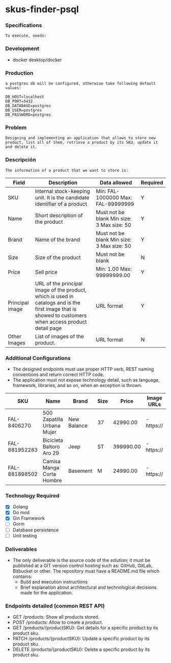 # skus-finder-psql

### Specifications
``To execute, needs:``

### Development
- docker desktop/docker

### Production
``a postgres db will be configured, otherwise take following default values:``
````shell
DB_HOST=localhost
DB_PORT=5432
DB_DATABASE=postgres
DB_USER=postgres
DB_PASSWORD=postgres
````

### Problem

``Designing and implementing an application that allows to store new product, list all of them, retrieve a product by its SKU, update it and delete it.
``

### Descripción

``The information of a product that we want to store is: ``

| Field           | Description                                                                                                                                             | Data allowed                                                | Required |
|-----------------|---------------------------------------------------------------------------------------------------------------------------------------------------------|-------------------------------------------------------------|----------|
| SKU             | Internal stock-keeping unit. It is the candidate identifier of a product                                                                                | Min: FAL-1000000 Max: FAL-99999999                          | Y        |
| Name            | Short description of the product                                                                                                                        | Must not be blank Min size: 3 Max size: 50                  | Y        |
| Brand           | Name of the brand                                                                                                                                       | Must not be blank Min size: 3 Max size: 50                  | Y        |
| Size            | Size of the product                                                                                                                                     | Must not be blank                                           | N        |
| Price           | Sell price                                                                                                                                              | Min: 1.00                                  Max: 99999999.00 | Y        |
| Principal image | URL of the principal image of the product, which is used in catalogs and is the first image that is showed to customers when access product detail page | URL format                                                  | Y        |
| Other Images    | List of images of the product.                                                                                                                          | URL format                                                  | N        |


### Additional Configurations

- The designed endpoints must use proper HTTP verb, REST naming conventions and return correct HTTP code.
- The application must not expose technology detail, such as language, framework, libraries, and so on, when an exception is thrown.

| SKU           | Name                       | Brand       | Size | Price     | Image URLs |
|---------------|----------------------------|-------------|------|-----------|------------|
| FAL-8406270   | 500 Zapatilla Urbana Mujer | New Balance | 37   | 42990.00  | - https:// |
| FAL-881952283 | Bicicleta Baltoro Aro 29   | Jeep        | ST   | 399990.00 | - https:// |
| FAL-881898502 | Camisa Manga Corta Hombre  | Basement    | M    | 24990.00  | - https:// |


### Technology Required

- [x] Golang
- [x] Go mod
- [x] Gin Framework
- [ ] Gorm
- [ ] Database persistence
- [ ] Unit testing

### Deliverables

- The only deliverable is the source code of the solution; it must be published at a GIT version control hosting such as: GitHub, GitLab, Bitbucket or other. The repository must have a
  README.md file which contains:
  - Build and execution instructions
  - Brief explanation about architectural and technological decisions made for the application.


### Endpoints detailed (common REST API)

- GET /products: Show all products stored.
- POST /products: Allow to create a product.
- GET /products/{productSKU}: Get details for a specific product by its product sku.
- PATCH /products/{productSKU}: Update a specific product by its product sku.
- DELETE /products/{productSKU}: Delete a specific product by its product sku.
    